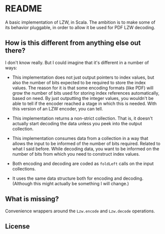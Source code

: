 # README

A basic implementation of LZW, in Scala. The ambition is to make some of its behavior pluggable, in order to allow it be
used for PDF LZW decoding.

## How is this different from anything else out there?

I don't know really. But I could imagine that it's different in a number of ways:

* This implementation does not just output pointers to index values, but also the number of bits expected to be
required to store the index values. The reason for it is that some encoding formats (like PDF) will grow the number
of bits used for storing index references automatically, based on need. By just outputting the integer values,
you wouldn't be able to tell if the encoder reached a stage in which this is needed. With this version of an LZW
encoder, you can tell.

* This implementation returns a non-strict collection. That is, it doesn't actually start decoding the data unless
you peek into the output collection.

* This implementation consumes data from a collection in a way that allows the input to be informed of the number of
bits required. Related to what I said before. While decoding data, you want to be informed on the number of bits from
which you need to construct index values.

* Both encoding and decoding are coded as `foldLeft` calls on the input collections.

* It uses the same data structure both for encoding and decoding. (Although this might actually be something I will
change.)

## What is missing?

Convenience wrappers around the `Lzw.encode` and `Lzw.decode` operations.

## License


